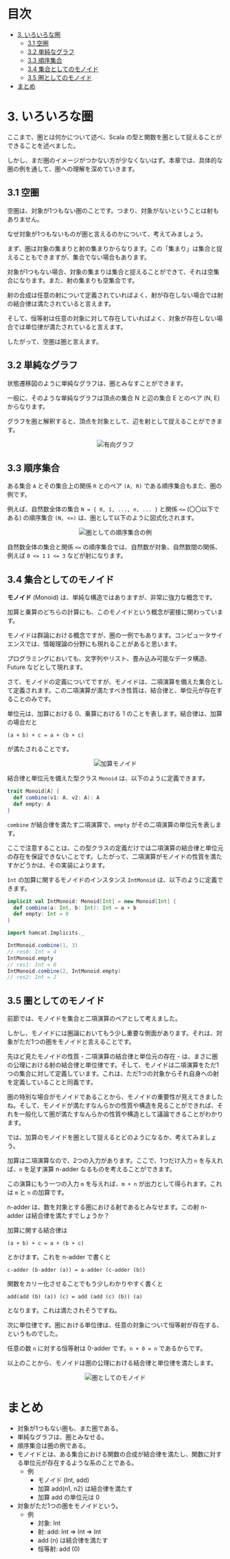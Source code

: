 <!-- omit in toc -->
# 目次

- [3. いろいろな圏](#3-いろいろな圏)
  - [3.1 空圏](#31-空圏)
  - [3.2 単純なグラフ](#32-単純なグラフ)
  - [3.3 順序集合](#33-順序集合)
  - [3.4 集合としてのモノイド](#34-集合としてのモノイド)
  - [3.5 圏としてのモノイド](#35-圏としてのモノイド)
- [まとめ](#まとめ)

# 3. いろいろな圏

ここまで、圏とは何かについて述べ、Scala の型と関数を圏として捉えることができることを述べました。

しかし、まだ圏のイメージがつかない方が少なくないはず。本章では、具体的な圏の例を通して、圏への理解を深めていきます。

## 3.1 空圏

空圏は、対象が1つもない圏のことです。つまり、対象がないということは射もありません。

なぜ対象が1つもないものが圏と言えるのかについて、考えてみましょう。

まず、圏は対象の集まりと射の集まりからなります。この「集まり」は集合と捉えることもできますが、集合でない場合もあります。

対象が1つもない場合、対象の集まりは集合と捉えることができて、それは空集合になります。また、射の集まりも空集合です。

射の合成は任意の射について定義されていればよく、射が存在しない場合では射の結合律は満たされていると言えます。

そして、恒等射は任意の対象に対して存在していればよく、対象が存在しない場合では単位律が満たされていると言えます。

したがって、空圏は圏と言えます。

## 3.2 単純なグラフ

状態遷移図のように単純なグラフは、圏とみなすことができます。

一般に、そのような単純なグラフは頂点の集合 N と辺の集合 E とのペア (N, E) からなります。

グラフを圏と解釈すると、頂点を対象として、辺を射として捉えることができます。

<div align="center">

![有向グラフ](./images/03_direct_graph.png)

</div>

## 3.3 順序集合

ある集合 `A` とその集合上の関係 `R` とのペア `(A, R)` である順序集合もまた、圏の例です。

例えば、自然数全体の集合 `N = { 0, 1, ..., n, ... }` と関係 `<=` (〇〇以下である) の順序集合 `(N, <=)` は、圏として以下のように図式化されます。

<div align="center">

![圏としての順序集合の例](./images/natural_number_and_less_than_or_equals_to.png)

</div>

自然数全体の集合と関係 `<=` の順序集合では、自然数が対象、自然数間の関係、例えば `0 <= 1` `1 <= 3` などが射になります。

## 3.4 集合としてのモノイド 

**モノイド** (Monoid) は、単純な構造ではありますが、非常に強力な概念です。

加算と乗算のどちらの計算にも、このモノイドという概念が密接に関わっています。

モノイドは群論における概念ですが、圏の一例でもあります。コンピュータサイエンスでは、情報理論の分野にも現れることがあると思います。

プログラミングにおいても、文字列やリスト、畳み込み可能なデータ構造、Future などとして現れます。

さて、モノイドの定義についてですが、モノイドは、二項演算を備えた集合として定義されます。この二項演算が満たすべき性質は、結合律と、単位元が存在することのみです。

単位元は、加算における 0、乗算における 1 のことを表します。結合律は、加算の場合だと

```
(a + b) + c = a + (b + c)
```


が満たされることです。

<div align="center">

![加算モノイド](./images/03_monoid.png)

</div>

結合律と単位元を備えた型クラス `Monoid` は、以下のように定義できます。

```scala
trait Monoid[A] {
  def combine(v1: A, v2: A): A
  def empty: A
}
```

`combine` が結合律を満たす二項演算で、`empty` がその二項演算の単位元を表します。

ここで注意することは、この型クラスの定義だけでは二項演算の結合律と単位元の存在を保証できないことです。したがって、二項演算がモノイドの性質を満たすかどうかは、その実装によります。

`Int` の加算に関するモノイドのインスタンス `IntMonoid` は、以下のように定義できます。

```scala
implicit val IntMonoid: Monoid[Int] = new Monoid[Int] {
  def combine(a: Int, b: Int): Int = a + b
  def empty: Int = 0
}
```

```scala
import hamcat.Implicits._

IntMonoid.combine(1, 3)
// res0: Int = 4
IntMonoid.empty
// res1: Int = 0
IntMonoid.combine(2, IntMonoid.empty)
// res2: Int = 2
```

## 3.5 圏としてのモノイド 

前節では、モノイドを集合と二項演算のペアとして考えました。

しかし、モノイドには圏論においてもう少し重要な側面があります。それは、対象がただ1つの圏をモノイドと言えることです。

先ほど見たモノイドの性質 - 二項演算の結合律と単位元の存在 - は、まさに圏の公理における射の結合律と単位律です。そして、モノイドは二項演算をただ1つの集合に対して定義しています。これは、ただ1つの対象からそれ自身への射を定義していることと同義です。

圏の特別な場合がモノイドであることから、モノイドの重要性が見えてきましたね。そして、モノイドが満たすなんらかの性質や構造を見ることができれば、それを一般化して圏が満たすなんらかの性質や構造として議論できることがわかります。

では、加算のモノイドを圏として捉えるとどのようになるか、考えてみましょう。

加算は二項演算なので、2つの入力があります。ここで、1つだけ入力 `n` を与えれば、`n` を足す演算 n-adder なるものを考えることができます。

この演算にもう一つの入力 `m` を与えれば、`m + n` が出力として得られます。これは `m` と `n` の加算です。

n-adder は、数を対象とする圏における射であるとみなせます。この射 n-adder は結合律を満たすでしょうか？

加算に関する結合律は

```
(a + b) + c = a + (b + c)
```

とかけます。これを n-adder で書くと

```
c-adder (b-adder (a)) = a-adder (c-adder (b))
```

関数をカリー化させることでもう少しわかりやすく書くと

```
add(add (b) (a)) (c) = add (add (c) (b)) (a)
```

となります。これは満たされそうですね。

次に単位律です。圏における単位律は、任意の対象について恒等射が存在する、というものでした。

任意の数 `n` に対する恒等射は 0-adder です。`n + 0 = n` であるからです。

以上のことから、モノイドは圏の公理における結合律と単位律を満たします。

<div align="center">

![圏としてのモノイド](./images/03_monoid_as_category.png)

</div>

# まとめ

- 対象が1つもない圏も、また圏である。
- 単純なグラフは、圏とみなせる。
- 順序集合は圏の例である。
- モノイドとは、ある集合における関数の合成が結合律を満たし、関数に対する単位元が存在するような系のことである。
  - 例
    - モノイド (Int, add)
    - 加算 add(n1, n2) は結合律を満たす
    - 加算 add の単位元は 0
- 対象がただ1つの圏をモノイドという。
  - 例
    - 対象: Int
    - 射: add: Int => Int => Int
    - add (n) は結合律を満たす
    - 恒等射: add (0)
